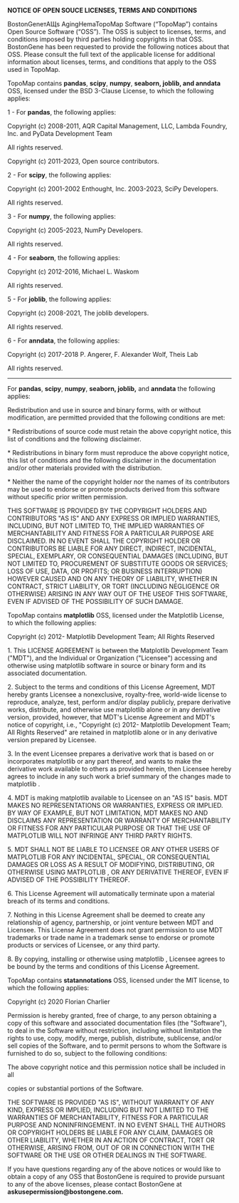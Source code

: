 __NOTICE OF OPEN SOUCE LICENSES, TERMS AND CONDITIONS__

BostonGeneтАЩs AgingHemaTopoMap Software \(“TopoMap”\) contains Open Source Software \(“OSS”\)\. The OSS is subject to licenses, terms, and conditions imposed by third parties holding copyrights in that OSS\. BostonGene has been requested to provide the following notices about that OSS\. Please consult the full text of the applicable license for additional information about licenses, terms, and conditions that apply to the OSS used in TopoMap\.

TopoMap contains __pandas__, __scipy__, __numpy__, __seaborn, joblib, __and__ anndata__ OSS, licensed under the BSD 3\-Clause License, to which the following applies:

1 \- For __pandas__, the following applies:

Copyright \(c\) 2008\-2011, AQR Capital Management, LLC, Lambda Foundry, Inc\. and PyData Development Team

All rights reserved\.

Copyright \(c\) 2011\-2023, Open source contributors\.

2 \- For __scipy__, the following applies:

Copyright \(c\) 2001\-2002 Enthought, Inc\. 2003\-2023, SciPy Developers\.

All rights reserved\.

3 \- For __numpy__, the following applies:

Copyright \(c\) 2005\-2023, NumPy Developers\.

All rights reserved\.

4 \- For __seaborn__, the following applies:

Copyright \(c\) 2012\-2016, Michael L\. Waskom

All rights reserved\.

5 \- For __joblib__, the following applies:

Copyright \(c\) 2008\-2021, The joblib developers\.

All rights reserved\.

6 \- For __anndata__, the following applies:

Copyright \(c\) 2017\-2018 P\. Angerer, F\. Alexander Wolf, Theis Lab

All rights reserved\.

----

For  __pandas__, __scipy__, __numpy__, __seaborn, joblib,__ and __anndata__ the following applies:

Redistribution and use in source and binary forms, with or without modification, are permitted provided that the following conditions are met:

\* Redistributions of source code must retain the above copyright notice, this list of conditions and the following disclaimer\.

\* Redistributions in binary form must reproduce the above copyright notice, this list of conditions and the following disclaimer in the documentation and/or other materials provided with the distribution\.

\* Neither the name of the copyright holder nor the names of its contributors may be used to endorse or promote products derived from this software without specific prior written permission\.

THIS SOFTWARE IS PROVIDED BY THE COPYRIGHT HOLDERS AND CONTRIBUTORS "AS IS" AND ANY EXPRESS OR IMPLIED WARRANTIES, INCLUDING, BUT NOT LIMITED TO, THE IMPLIED WARRANTIES OF MERCHANTABILITY AND FITNESS FOR A PARTICULAR PURPOSE ARE DISCLAIMED\. IN NO EVENT SHALL THE COPYRIGHT HOLDER OR CONTRIBUTORS BE LIABLE FOR ANY DIRECT, INDIRECT, INCIDENTAL, SPECIAL, EXEMPLARY, OR CONSEQUENTIAL DAMAGES \(INCLUDING, BUT NOT LIMITED TO, PROCUREMENT OF SUBSTITUTE GOODS OR SERVICES; LOSS OF USE, DATA, OR PROFITS; OR BUSINESS INTERRUPTION\) HOWEVER CAUSED AND ON ANY THEORY OF LIABILITY, WHETHER IN CONTRACT, STRICT LIABILITY, OR TORT \(INCLUDING NEGLIGENCE OR OTHERWISE\) ARISING IN ANY WAY OUT OF THE USEOF THIS SOFTWARE, EVEN IF ADVISED OF THE POSSIBILITY OF SUCH DAMAGE\.

TopoMap contains __matplotlib__ OSS, licensed under the Matplotlib License, to which the following applies:

Copyright \(c\) 2012\- Matplotlib Development Team; All Rights Reserved

1\. This LICENSE AGREEMENT is between the Matplotlib Development Team \("MDT"\), and the Individual or Organization \("Licensee"\) accessing and otherwise using matplotlib software in source or binary form and its associated documentation\.

2\. Subject to the terms and conditions of this License Agreement, MDT hereby grants Licensee a nonexclusive, royalty\-free, world\-wide license to reproduce, analyze, test, perform and/or display publicly, prepare derivative works, distribute, and otherwise use matplotlib alone or in any derivative version, provided, however, that MDT's License Agreement and MDT's notice of copyright, i\.e\., "Copyright \(c\) 2012\- Matplotlib Development Team; All Rights Reserved" are retained in matplotlib alone or in any derivative version prepared by Licensee\.

3\. In the event Licensee prepares a derivative work that is based on or incorporates matplotlib or any part thereof, and wants to make the derivative work available to others as provided herein, then Licensee hereby agrees to include in any such work a brief summary of the changes made to matplotlib \.

4\. MDT is making matplotlib available to Licensee on an "AS IS" basis\.  MDT MAKES NO REPRESENTATIONS OR WARRANTIES, EXPRESS OR IMPLIED\.  BY WAY OF EXAMPLE, BUT NOT LIMITATION, MDT MAKES NO AND DISCLAIMS ANY REPRESENTATION OR WARRANTY OF MERCHANTABILITY OR FITNESS FOR ANY PARTICULAR PURPOSE OR THAT THE USE OF MATPLOTLIB WILL NOT INFRINGE ANY THIRD PARTY RIGHTS\.

5\. MDT SHALL NOT BE LIABLE TO LICENSEE OR ANY OTHER USERS OF MATPLOTLIB FOR ANY INCIDENTAL, SPECIAL, OR CONSEQUENTIAL DAMAGES OR LOSS AS A RESULT OF MODIFYING, DISTRIBUTING, OR OTHERWISE USING MATPLOTLIB , OR ANY DERIVATIVE THEREOF, EVEN IF ADVISED OF THE POSSIBILITY THEREOF\.

6\. This License Agreement will automatically terminate upon a material breach of its terms and conditions\.

7\. Nothing in this License Agreement shall be deemed to create any relationship of agency, partnership, or joint venture between MDT and Licensee\.  This License Agreement does not grant permission to use MDT trademarks or trade name in a trademark sense to endorse or promote products or services of Licensee, or any third party\.

8\. By copying, installing or otherwise using matplotlib , Licensee agrees to be bound by the terms and conditions of this License Agreement\.

TopoMap contains __statannotations__ OSS, licensed under the MIT license, to which the following applies:

Copyright \(c\) 2020 Florian Charlier

Permission is hereby granted, free of charge, to any person obtaining a copy of this software and associated documentation files \(the "Software"\), to deal in the Software without restriction, including without limitation the rights to use, copy, modify, merge, publish, distribute, sublicense, and/or sell copies of the Software, and to permit persons to whom the Software is furnished to do so, subject to the following conditions:

The above copyright notice and this permission notice shall be included in all

copies or substantial portions of the Software\.

THE SOFTWARE IS PROVIDED "AS IS", WITHOUT WARRANTY OF ANY KIND, EXPRESS OR IMPLIED, INCLUDING BUT NOT LIMITED TO THE WARRANTIES OF MERCHANTABILITY, FITNESS FOR A PARTICULAR PURPOSE AND NONINFRINGEMENT\. IN NO EVENT SHALL THE AUTHORS OR COPYRIGHT HOLDERS BE LIABLE FOR ANY CLAIM, DAMAGES OR OTHER LIABILITY, WHETHER IN AN ACTION OF CONTRACT, TORT OR OTHERWISE, ARISING FROM, OUT OF OR IN CONNECTION WITH THE SOFTWARE OR THE USE OR OTHER DEALINGS IN THE SOFTWARE\.

If you have questions regarding any of the above notices or would like to obtain a copy of any OSS that BostonGene is required to provide pursuant to any of the above licenses, please contact BostonGene at __askusepermission@bostongene\.com\.__

